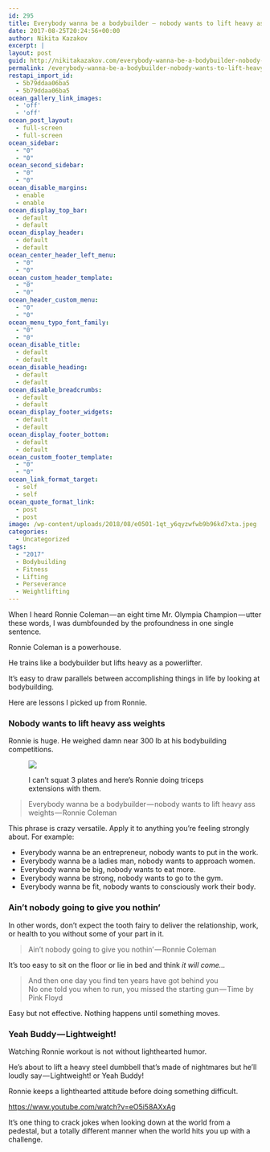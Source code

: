 ```yaml
---
id: 295
title: Everybody wanna be a bodybuilder — nobody wants to lift heavy ass weights
date: 2017-08-25T20:24:56+00:00
author: Nikita Kazakov
excerpt: |
layout: post
guid: http://nikitakazakov.com/everybody-wanna-be-a-bodybuilder-nobody-wants-to-lift-heavy-ass-weights/
permalink: /everybody-wanna-be-a-bodybuilder-nobody-wants-to-lift-heavy-ass-weights/
restapi_import_id:
  - 5b79ddaa06ba5
  - 5b79ddaa06ba5
ocean_gallery_link_images:
  - 'off'
  - 'off'
ocean_post_layout:
  - full-screen
  - full-screen
ocean_sidebar:
  - "0"
  - "0"
ocean_second_sidebar:
  - "0"
  - "0"
ocean_disable_margins:
  - enable
  - enable
ocean_display_top_bar:
  - default
  - default
ocean_display_header:
  - default
  - default
ocean_center_header_left_menu:
  - "0"
  - "0"
ocean_custom_header_template:
  - "0"
  - "0"
ocean_header_custom_menu:
  - "0"
  - "0"
ocean_menu_typo_font_family:
  - "0"
  - "0"
ocean_disable_title:
  - default
  - default
ocean_disable_heading:
  - default
  - default
ocean_disable_breadcrumbs:
  - default
  - default
ocean_display_footer_widgets:
  - default
  - default
ocean_display_footer_bottom:
  - default
  - default
ocean_custom_footer_template:
  - "0"
  - "0"
ocean_link_format_target:
  - self
  - self
ocean_quote_format_link:
  - post
  - post
image: /wp-content/uploads/2018/08/e0501-1qt_y6qyzwfwb9b96kd7xta.jpeg
categories:
  - Uncategorized
tags:
  - "2017"
  - Bodybuilding
  - Fitness
  - Lifting
  - Perseverance
  - Weightlifting
---
```

<figure></figure> 

When I heard Ronnie Coleman — an eight time Mr. Olympia Champion — utter these words, I was dumbfounded by the profoundness in one single sentence.

Ronnie Coleman is a powerhouse.

He trains like a bodybuilder but lifts heavy as a powerlifter.

It’s easy to draw parallels between accomplishing things in life by looking at bodybuilding.

Here are lessons I picked up from Ronnie.

### Nobody wants to lift heavy ass weights

Ronnie is huge. He weighed damn near 300 lb at his bodybuilding competitions.<figure class="wp-caption">

![](http://nikitakazakov.com/wp-content/uploads/2018/08/e0501-1qt_y6qyzwfwb9b96kd7xta.jpeg) <figcaption class="wp-caption-text">I can’t squat 3 plates and here’s Ronnie doing triceps extensions with them.</figcaption></figure> 

<div class="ast-oembed-container">
</div>

> Everybody wanna be a bodybuilder — nobody wants to lift heavy ass weights — Ronnie Coleman

This phrase is crazy versatile. Apply it to anything you’re feeling strongly about. For example:

  * Everybody wanna be an entrepreneur, nobody wants to put in the work.
  * Everybody wanna be a ladies man, nobody wants to approach women.
  * Everybody wanna be big, nobody wants to eat more.
  * Everybody wanna be strong, nobody wants to go to the gym.
  * Everybody wanna be fit, nobody wants to consciously work their body.

### Ain’t nobody going to give you nothin’

In other words, don’t expect the tooth fairy to deliver the relationship, work, or health to you without some of your part in it.

> Ain’t nobody going to give you nothin’ — Ronnie Coleman

It’s too easy to sit on the floor or lie in bed and think _it will come…_

> And then one day you find ten years have got behind you  
> No one told you when to run, you missed the starting gun — Time by Pink Floyd

Easy but not effective. Nothing happens until something moves.

### Yeah Buddy — Lightweight!

Watching Ronnie workout is not without lighthearted humor.

He’s about to lift a heavy steel dumbbell that’s made of nightmares but he’ll loudly say — Lightweight! or Yeah Buddy!

Ronnie keeps a lighthearted attitude before doing something difficult.

<https://www.youtube.com/watch?v=eO5i58AXxAg>

It’s one thing to crack jokes when looking down at the world from a pedestal, but a totally different manner when the world hits you up with a challenge.